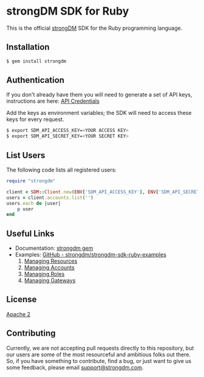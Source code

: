 # strongDM SDK for Ruby

This is the official [strongDM](https://www.strongdm.com/) SDK for the Ruby programming language.

## Installation

```bash
$ gem install strongdm
```

## Authentication

If you don't already have them you will need to generate a set of API keys, instructions are here: [API Credentials](https://www.strongdm.com/docs/admin-guide/api-credentials/)

Add the keys as environment variables; the SDK will need to access these keys for every request.
```bash
$ export SDM_API_ACCESS_KEY=<YOUR ACCESS KEY>
$ export SDM_API_SECRET_KEY=<YOUR SECRET KEY>
```

## List Users
The following code lists all registered users:

```ruby
require "strongdm"

client = SDM::Client.new(ENV['SDM_API_ACCESS_KEY'], ENV['SDM_API_SECRET_KEY'])
users = client.accounts.list('')
users.each do |user|
	p user
end
```

## Useful Links

* Documentation:  [strongdm gem](https://www.rubydoc.info/gems/strongdm)
* Examples: [GitHub - strongdm/strongdm-sdk-ruby-examples](https://github.com/strongdm/strongdm-sdk-ruby-examples)
	1. [Managing Resources](https://github.com/strongdm/strongdm-sdk-ruby-examples/tree/master/1_managing_resources)
	2. [Managing Accounts](https://github.com/strongdm/strongdm-sdk-ruby-examples/tree/master/2_managing_accounts)
	3. [Managing Roles](https://github.com/strongdm/strongdm-sdk-ruby-examples/tree/master/3_managing_roles)
	4. [Managing Gateways](https://github.com/strongdm/strongdm-sdk-ruby-examples/tree/master/4_managing_gateways)

## License

[Apache 2](https://github.com/strongdm/strongdm-sdk-ruby/blob/master/LICENSE)

## Contributing 

Currently, we are not accepting pull requests directly to this repository, but our users are some of the most resourceful and ambitious folks out there. So, if you have something to contribute, find a bug, or just want to give us some feedback, please email <support@strongdm.com>.